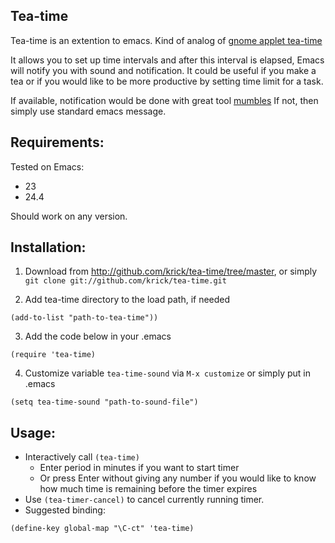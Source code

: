 ## Tea-time

Tea-time is an extention to emacs.
Kind of analog of
[gnome applet tea-time](http://www.t2-project.org/packages/teatime.html)

It allows you to set up time intervals and after this interval is
elapsed, Emacs will notify you with sound and notification. It could
be useful if you make a tea or if you would like to be more productive
by setting time limit for a task.

If available, notification would be done with great tool
[mumbles](https://github.com/xiongchiamiov/mumbles) If not, then
simply use standard emacs message.

## Requirements:

Tested on Emacs:

* 23
* 24.4

Should work on any version.

## Installation:

1. Download from http://github.com/krick/tea-time/tree/master, or
simply `git clone git://github.com/krick/tea-time.git`

2. Add tea-time directory to the load path, if needed
``` elisp
(add-to-list "path-to-tea-time"))
```

3. Add the code below in your .emacs
``` elisp
(require 'tea-time)
```

4. Customize variable `tea-time-sound` via `M-x customize`
or simply put in .emacs
``` elisp
(setq tea-time-sound "path-to-sound-file")
```

## Usage:

* Interactively call `(tea-time)`
    * Enter period in minutes if you want to start timer
    * Or press Enter without giving any number if you would like to
    know how much time is remaining before the timer expires
* Use `(tea-timer-cancel)` to cancel currently running timer.
* Suggested binding:
``` elisp
(define-key global-map "\C-ct" 'tea-time)
```
